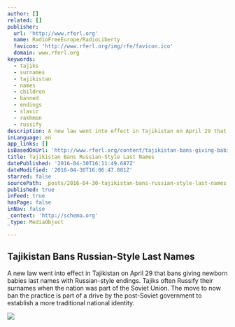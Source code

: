 ```yaml
---
author: []
related: []
publisher:
  url: 'http://www.rferl.org'
  name: RadioFreeEurope/RadioLiberty
  favicon: 'http://www.rferl.org/img/rfe/favicon.ico'
  domain: www.rferl.org
keywords:
  - tajiks
  - surnames
  - tajikistan
  - names
  - children
  - banned
  - endings
  - slavic
  - rakhmon
  - russify
description: A new law went into effect in Tajikistan on April 29 that bans giving newborn babies last names with Russian-style endings. Tajiks often Russify their surnames when the nation was part of the Soviet Union. The move to now ban the practice is part of a drive by the post-Soviet government to establish a more traditional national identity.
inLanguage: en
app_links: []
isBasedOnUrl: 'http://www.rferl.org/content/tajikistan-bans-giving-babies-russian-style-last-names/27708093.html'
title: Tajikistan Bans Russian-Style Last Names
datePublished: '2016-04-30T16:11:49.687Z'
dateModified: '2016-04-30T16:06:47.881Z'
starred: false
sourcePath: _posts/2016-04-30-tajikistan-bans-russian-style-last-names.md
published: true
inFeed: true
hasPage: false
inNav: false
_context: 'http://schema.org'
_type: MediaObject

---
```

<article style=""><h1>Tajikistan Bans Russian-Style Last Names</h1><p>A new law went into effect in Tajikistan on April 29 that bans giving newborn babies last names with Russian-style endings. Tajiks often Russify their surnames when the nation was part of the Soviet Union. The move to now ban the practice is part of a drive by the post-Soviet government to establish a more traditional national identity.</p><img src="http://gdb.rferl.org/82E35937-ED0C-42FE-B676-9A8CEE2D1DBC_mw1024_mh1024_s.jpg" /></article>
